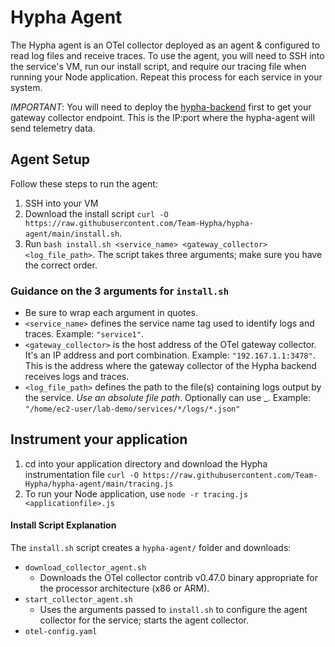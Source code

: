 # Hypha Agent

The Hypha agent is an OTel collector deployed as an agent & configured to read log files and receive traces. To use the agent, you will need to SSH into the service's VM, run our install script, and require our tracing file when running your Node application. Repeat this process for each service in your system.

*IMPORTANT*: You will need to deploy the [hypha-backend](https://github.com/Team-Hypha/hypha-backend) first to get your gateway collector endpoint. This is the IP:port where the hypha-agent will send telemetry data.

## Agent Setup

Follow these steps to run the agent:
1. SSH into your VM
2. Download the install script `curl -O https://raw.githubusercontent.com/Team-Hypha/hypha-agent/main/install.sh`.
3. Run `bash install.sh <service_name> <gateway_collector> <log_file_path>`. The script takes three arguments; make sure you have the correct order.


### Guidance on the 3 arguments for `install.sh`
- Be sure to wrap each argument in quotes.
- `<service_name>` defines the service name tag used to identify logs and traces. Example: `"service1"`.
- `<gateway_collector>` is the host address of the OTel gateway collector. It's an IP address and port combination. Example: `"192.167.1.1:3478"`. This is the address where the gateway collector of the Hypha backend receives logs and traces.
- `<log_file_path>` defines the path to the file(s) containing logs output by the service. *Use an absolute file path*. Optionally can use \_. Example: `"/home/ec2-user/lab-demo/services/*/logs/*.json"`

## Instrument your application
1. cd into your application directory and download the Hypha instrumentation file `curl -O https://raw.githubusercontent.com/Team-Hypha/hypha-agent/main/tracing.js`
2. To run your Node application, use `node -r tracing.js <applicationfile>.js`


#### Install Script Explanation

The `install.sh` script creates a `hypha-agent/` folder and downloads:

- `download_collector_agent.sh`
  - Downloads the OTel collector contrib v0.47.0 binary appropriate for the processor architecture (x86 or ARM).
- `start_collector_agent.sh`
  - Uses the arguments passed to `install.sh` to configure the agent collector for the service; starts the agent collector.
- `otel-config.yaml`
